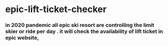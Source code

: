 # epic-lift-ticket-checker
### in 2020 pandemic all epic ski resort are controlling the limit skier or ride per day . it will check the availability of lift ticket in epic website,
